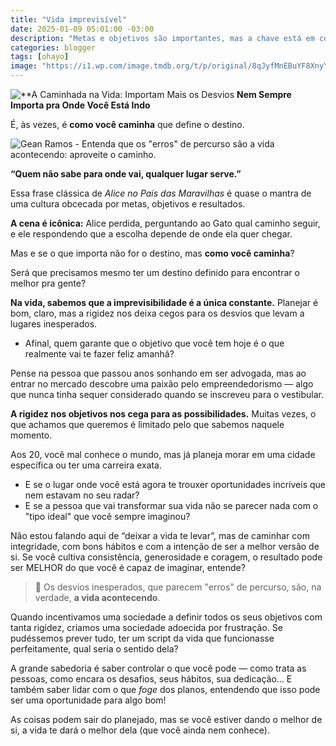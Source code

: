```yaml
---
title: "Vida imprevisível"
date: 2025-01-09 05:01:00 -03:00
description: "Metas e objetivos são importantes, mas a chave está em como você caminha."
categories: blogger
tags: [ohayo]
image: "https://i1.wp.com/image.tmdb.org/t/p/original/8qJyfMnEBuYF8XnyY2sVNtOhd89.jpg?resize=600,338"
---
```


![**A Caminhada na Vida: Importam Mais os Desvios](https://cdn.jsdelivr.net/gh/geanramos/files/img/rising-tag.png)
**Nem Sempre Importa pra Onde Você Está Indo**

É, às vezes, é **como você caminha** que define o destino.

![Gean Ramos - Entenda que os "erros" de percurso são a vida acontecendo: aproveite o caminho.](https://media.giphy.com/media/x1WhTqgYWngdO/giphy.gif)

**“Quem não sabe para onde vai, qualquer lugar serve.”**

Essa frase clássica de *Alice no País das Maravilhas* é quase o mantra de uma cultura obcecada por metas, objetivos e resultados.

**A cena é icônica:** Alice perdida, perguntando ao Gato qual caminho seguir, e ele respondendo que a escolha depende de onde ela quer chegar.

Mas e se o que importa não for o destino, mas **como você caminha**?

Será que precisamos mesmo ter um destino definido para encontrar o melhor pra gente?

**Na vida, sabemos que a imprevisibilidade é a única constante.** Planejar é bom, claro, mas a rigidez nos deixa cegos para os desvios que levam a lugares inesperados.

- Afinal, quem garante que o objetivo que você tem hoje é o que realmente vai te fazer feliz amanhã?

Pense na pessoa que passou anos sonhando em ser advogada, mas ao entrar no mercado descobre uma paixão pelo empreendedorismo — algo que nunca tinha sequer considerado quando se inscreveu para o vestibular.

**A rigidez nos objetivos nos cega para as possibilidades.** Muitas vezes, o que achamos que queremos é limitado pelo que sabemos naquele momento.

Aos 20, você mal conhece o mundo, mas já planeja morar em uma cidade específica ou ter uma carreira exata.

- E se o lugar onde você está agora te trouxer oportunidades incríveis que nem estavam no seu radar?
- E se a pessoa que vai transformar sua vida não se parecer nada com o "tipo ideal" que você sempre imaginou?

Não estou falando aqui de “deixar a vida te levar”, mas de caminhar com integridade, com bons hábitos e com a intenção de ser a melhor versão de si. Se você cultiva consistência, generosidade e coragem, o resultado pode ser MELHOR do que você é capaz de imaginar, entende?

> 🦋 Os desvios inesperados, que parecem "erros" de percurso, são, na
> verdade, **a vida acontecendo**.

Quando incentivamos uma sociedade a definir todos os seus objetivos com tanta rigidez, criamos uma sociedade adoecida por frustração. Se pudéssemos prever tudo, ter um script da vida que funcionasse perfeitamente, qual seria o sentido dela?

A grande sabedoria é saber controlar o que você pode — como trata as pessoas, como encara os desafios, seus hábitos, sua dedicação… E também saber lidar com o que *foge* dos planos, entendendo que isso pode ser uma oportunidade para algo bom!

As coisas podem sair do planejado, mas se você estiver dando o melhor de si, a vida te dará o melhor dela (que você ainda nem conhece).
